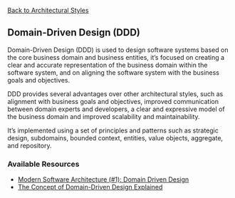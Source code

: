 [Back to Architectural Styles](08-architectural-styles.md)
## Domain-Driven Design (DDD)

Domain-Driven Design (DDD) is used to design software systems based on the core business domain and business entities, it’s focused on creating a clear and accurate representation of the business domain within the software system, and on aligning the software system with the business goals and objectives.

DDD provides several advantages over other architectural styles, such as alignment with business goals and objectives, improved communication between domain experts and developers, a clear and expressive model of the business domain and improved scalability and maintainability.

It’s implemented using a set of principles and patterns such as strategic design, subdomains, bounded context, entities, value objects, aggregate, and repository.
### Available Resources

- [Modern Software Architecture (#1): Domain Driven Design](hhttps://medium.com/modern-software-architecture/modern-software-architecture-1-domain-driven-design-f06fad8695f9)
- [The Concept of Domain-Driven Design Explained](https://medium.com/microtica/the-concept-of-domain-driven-design-explained-3184c0fd7c3f)